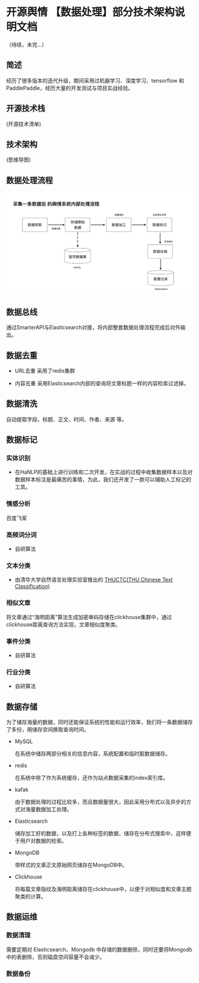 # 开源舆情 【数据处理】部分技术架构说明文档
（待续，未完...）

## 简述

经历了很多版本的迭代升级，期间采用过机器学习、深度学习、tensorflow 和 PaddlePaddle，经历大量的开发测试与项目实战经验。


## 开源技术栈
(开源技术清单)


## 技术架构

(思维导图)


## 数据处理流程
![输入图片说明](ProIMG/20220219-234818.png)



## 数据总线

  通过SmarterAPI与Elasticsearch对接，将内部整套数据处理流程完成后对外输出。


## 数据去重
-   URL去重
   采用了redis集群


-   内容去重
   采用Elasticsearch内部的查询将文章标题一样的内容检索过滤掉。

## 数据清洗
自动提取字段，标题、正文、时间、作者、来源 等。


## 数据标记

### 实体识别
-   在HaNLP的基础上进行训练和二次开发，在实战的过程中收集数据样本以及对数据样本标注是最痛苦的事情，为此，我们还开发了一款可以辅助人工标记的工具。

### 情感分析    
   百度飞桨

### 高频词分词
-   自研算法

### 文本分类

-  由清华大学自然语言处理实验室推出的 [THUCTC(THU Chinese Text Classification)](http://http://thuctc.thunlp.org/)

### 相似文章

  将文章通过“海明距离”算法生成加密串码存储在clickhouse集群中，通过clickhouse距离查询方法实现，文章相似度聚类。

### 事件分类

-  自研算法

### 行业分类

-   自研算法

## 数据存储

 为了储存海量的数据，同时还能保证系统的性能和运行效率，我们将一条数据储存了多份，用储存空间换取查询时间。

-  MySQL 

   在系统中储存两部分相关的信息内容，系统配置和临时脏数据储存。

- redis

  在系统中除了作为系统缓存，还作为站点数据采集的index索引库。

- kafak

  由于数据处理的过程比较多，而且数据量很大，因此采用分布式以及异步的方式对海量数据加工处理。

- Elasticsearch

  储存加工好的数据，以及打上各种标签的数据，储存在分布式搜索中，这样便于用户对数据的检索。

- MongoDB

  带样式的文章正文原始网页储存在MongoDB中。

- Clickhouse

  将每篇文章指纹及海明距离储存在clickhouse中，以便于对相似度和文章主题聚类的计算。


## 数据运维
###  数据清理
   
需要定期对  Elasticsearch、Mongodb 中存储的数据删除，同时还要将Mongodb中的表删除，否则磁盘空间容量不会减少。

###  数据备份




